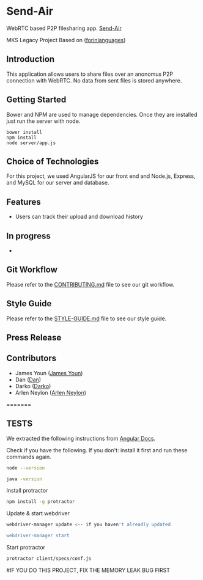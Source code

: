 # Send-Air
WebRTC based P2P filesharing app.
[Send-Air](https://sendair.herokuapp.com/)


MKS Legacy Project
Based on ([forinlanguages](https://github.com/forinlanguages/forinlanguages))

## Introduction 

This application allows users to share files over an anonomus P2P connection with WebRTC. No data from sent files is stored anywhere.

## Getting Started

Bower and NPM are used to manage dependencies.
Once they are installed just run the server with node.
```
bower install
npm install
node server/app.js
```

## Choice of Technologies

For this project, we used AngularJS for our front end and Node.js, Express, and MySQL for our server and database.

## Features

- Users can track their upload and download history

## In progress

- 

## Git Workflow

Please refer to the [CONTRIBUTING.md](documentation/CONTRIBUTING.md) file to see our git workflow.

## Style Guide

Please refer to the [STYLE-GUIDE.md](documentation/STYLE-GUIDE.md) file to see our style guide.

## Press Release

## Contributors
- James Youn ([James Youn](https://github.com/eternal44))
- Dan ([Dan](https://github.com/eternal44))
- Darko ([Darko](https://github.com/eternal44))
- Arlen Neylon ([Arlen Neylon](https://github.com/aneylon))

=======
## TESTS
We extracted the following instructions from [Angular
Docs](http://angular.github.io/protractor/#/tutorial).

Check if you have the following.  If you don't: install it first and
run these commands again.

```bash
node --version

java -version
```

Install protractor
```bash
npm install -g protractor
```

Update & start webdriver
```bash
webdriver-manager update <-- if you haven't alreadly updated

webdriver-manager start
```

Start protractor
```bash
protractor client/specs/conf.js
```



#IF YOU DO THIS PROJECT, FIX THE MEMORY LEAK BUG FIRST
